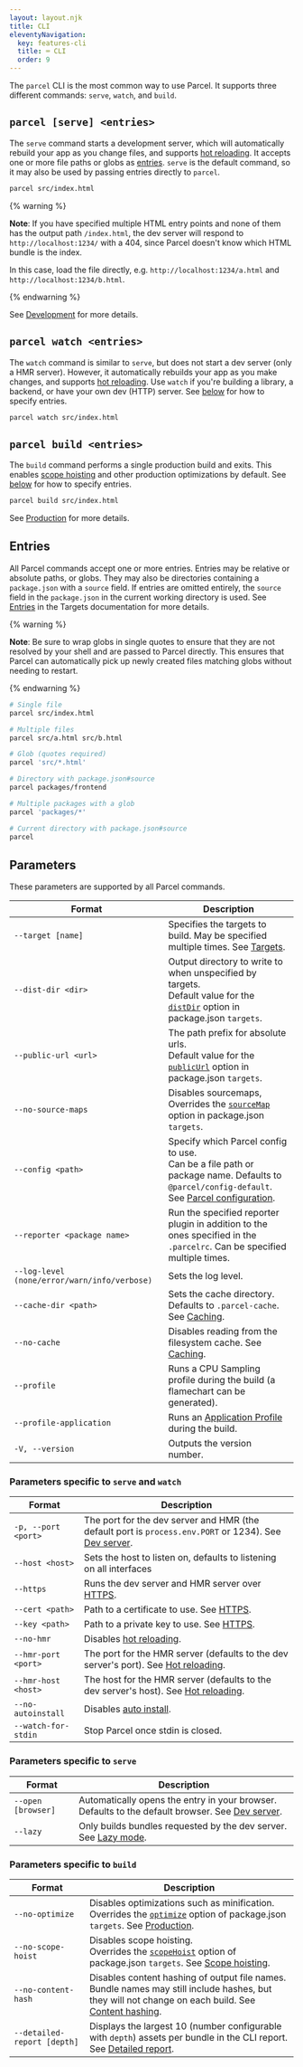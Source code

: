 ```yaml
---
layout: layout.njk
title: CLI
eleventyNavigation:
  key: features-cli
  title: ⌨️ CLI
  order: 9
---
```


The `parcel` CLI is the most common way to use Parcel. It supports three different commands: `serve`, `watch`, and `build`.

## `parcel [serve] <entries>`

The `serve` command starts a development server, which will automatically rebuild your app as you change files, and supports [hot reloading](/features/development/#hot-reloading). It accepts one or more file paths or globs as [entries](#entries). `serve` is the default command, so it may also be used by passing entries directly to `parcel`.

```bash
parcel src/index.html
```

{% warning %}

**Note**: If you have specified multiple HTML entry points and none of them has the output path `/index.html`, the dev server will respond to `http://localhost:1234/` with a 404, since Parcel doesn't know which HTML bundle is the index.

In this case, load the file directly, e.g. `http://localhost:1234/a.html` and `http://localhost:1234/b.html`.

{% endwarning %}

See [Development](/features/development/) for more details.

## `parcel watch <entries>`

The `watch` command is similar to `serve`, but does not start a dev server (only a HMR server). However, it automatically rebuilds your app as you make changes, and supports [hot reloading](/features/development/#hot-reloading). Use `watch` if you're building a library, a backend, or have your own dev (HTTP) server. See [below](#entries) for how to specify entries.

```bash
parcel watch src/index.html
```

## `parcel build <entries>`

The `build` command performs a single production build and exits. This enables [scope hoisting](/features/scope-hoisting) and other production optimizations by default. See [below](#entries) for how to specify entries.

```bash
parcel build src/index.html
```

See [Production](/features/production/) for more details.

## Entries

All Parcel commands accept one or more entries. Entries may be relative or absolute paths, or globs. They may also be directories containing a `package.json` with a `source` field. If entries are omitted entirely, the `source` field in the `package.json` in the current working directory is used. See [Entries](/features/targets/#entries) in the Targets documentation for more details.

{% warning %}

**Note**: Be sure to wrap globs in single quotes to ensure that they are not resolved by your shell and are passed to Parcel directly. This ensures that Parcel can automatically pick up newly created files matching globs without needing to restart.

{% endwarning %}

```bash
# Single file
parcel src/index.html

# Multiple files
parcel src/a.html src/b.html

# Glob (quotes required)
parcel 'src/*.html'

# Directory with package.json#source
parcel packages/frontend

# Multiple packages with a glob
parcel 'packages/*'

# Current directory with package.json#source
parcel
```

## Parameters

These parameters are supported by all Parcel commands.

| Format                                       | Description                                                                                                                                                        |
| -------------------------------------------- | ------------------------------------------------------------------------------------------------------------------------------------------------------------------ |
| `--target [name]`                            | Specifies the targets to build. May be specified multiple times. See [Targets](/features/targets/).                                                                |
| `--dist-dir <dir>`                           | Output directory to write to when unspecified by targets. <br> Default value for the [`distDir`](/features/targets/#distdir) option in package.json `targets`.     |
| `--public-url <url>`                         | The path prefix for absolute urls. <br> Default value for the [`publicUrl`](/features/targets/#publicurl) option in package.json `targets`.                        |
| `--no-source-maps`                           | Disables sourcemaps, <br> Overrides the [`sourceMap`](/features/targets/#sourcemap) option in package.json `targets`.                                              |
| `--config <path>`                            | Specify which Parcel config to use. <br> Can be a file path or package name. Defaults to `@parcel/config-default`. See [Parcel configuration](/features/plugins/). |
| `--reporter <package name>`                  | Run the specified reporter plugin in addition to the ones specified in the `.parcelrc`. Can be specified multiple times.                                           |
| `--log-level (none/error/warn/info/verbose)` | Sets the log level.                                                                                                                                                |
| `--cache-dir <path>`                         | Sets the cache directory. Defaults to `.parcel-cache`. See [Caching](/features/development/#caching).                                                              |
| `--no-cache`                                 | Disables reading from the filesystem cache. See [Caching](/features/development/#caching).                                                                         |
| `--profile`                                  | Runs a CPU Sampling profile during the build (a flamechart can be generated).                                                                                      |
| `--profile-application`                      | Runs an [Application Profile](/features/profiling) during the build.                                                                                               |
| `-V, --version`                              | Outputs the version number.                                                                                                                                        |

### Parameters specific to `serve` and `watch`

| Format              | Description                                                                                                                                |
| ------------------- | ------------------------------------------------------------------------------------------------------------------------------------------ |
| `-p, --port <port>` | The port for the dev server and HMR (the default port is `process.env.PORT` or 1234). See [Dev server](/features/development/#dev-server). |
| `--host <host>`     | Sets the host to listen on, defaults to listening on all interfaces                                                                        |
| `--https`           | Runs the dev server and HMR server over [HTTPS](/features/development/#https).                                                             |
| `--cert <path>`     | Path to a certificate to use. See [HTTPS](/features/development/#https).                                                                   |
| `--key <path>`      | Path to a private key to use. See [HTTPS](/features/development/#https).                                                                   |
| `--no-hmr`          | Disables [hot reloading](/features/development/#hot-reloading).                                                                            |
| `--hmr-port <port>` | The port for the HMR server (defaults to the dev server's port). See [Hot reloading](/features/development/#hot-reloading).                |
| `--hmr-host <host>` | The host for the HMR server (defaults to the dev server's host). See [Hot reloading](/features/development/#hot-reloading).                |
| `--no-autoinstall`  | Disables [auto install](/features/development/#auto-install).                                                                              |
| `--watch-for-stdin` | Stop Parcel once stdin is closed.                                                                                                          |

### Parameters specific to `serve`

| Format             | Description                                                                                                                          |
| ------------------ | ------------------------------------------------------------------------------------------------------------------------------------ |
| `--open [browser]` | Automatically opens the entry in your browser. Defaults to the default browser. See [Dev server](/features/development/#dev-server). |
| `--lazy`           | Only builds bundles requested by the dev server. See [Lazy mode](/features/development/#lazy-mode).                                  |

### Parameters specific to `build`

| Format                      | Description                                                                                                                                                                                      |
| --------------------------- | ------------------------------------------------------------------------------------------------------------------------------------------------------------------------------------------------ |
| `--no-optimize`             | Disables optimizations such as minification. <br> Overrides the [`optimize`](/features/targets/#optimize) option of package.json `targets`. See [Production](/features/production/).             |
| `--no-scope-hoist`          | Disables scope hoisting. <br> Overrides the [`scopeHoist`](/features/targets/#scopehoist) option of package.json `targets`. See [Scope hoisting](/features/scope-hoisting/).                     |
| `--no-content-hash`         | Disables content hashing of output file names. <br> Bundle names may still include hashes, but they will not change on each build. See [Content hashing](/features/production/#content-hashing). |
| `--detailed-report [depth]` | Displays the largest 10 (number configurable with `depth`) assets per bundle in the CLI report. See [Detailed report](/features/production/#detailed-report).                                    |
